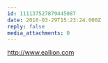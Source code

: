 ```yaml
---
id: 111137527879445087
date: 2010-03-29T15:23:24.000Z
reply: false
media_attachments: 0
---
```


http://www.eallion.com 


